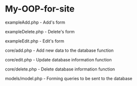 ﻿# My-OOP-for-site
 exampleAdd.php - Add's form

 exampleDelete.php - Delete's form

 exampleEdit.php - Edit's form

 core/add.php - Add new data to the database function

 core/edit.php - Update database information function

 core/delete.php - Delete database information function

 models/model.php - Forming queries to be sent to the database
